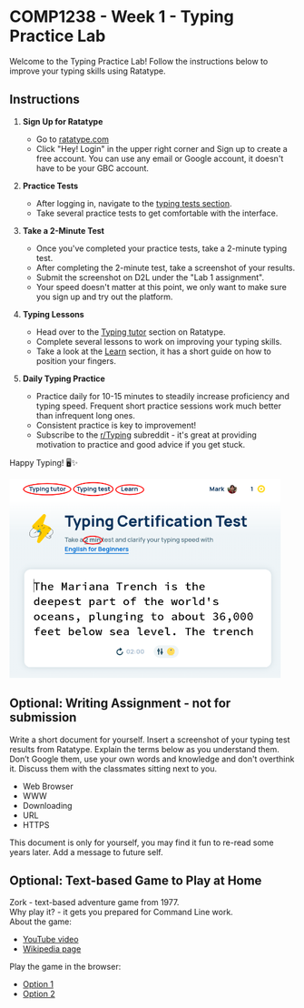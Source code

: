 # COMP1238 - Week 1 - Typing Practice Lab

Welcome to the Typing Practice Lab! Follow the instructions below to improve your typing skills using Ratatype. 

## Instructions

1. **Sign Up for Ratatype**
    - Go to [ratatype.com](https://www.ratatype.com/)
    - Click "Hey! Login" in the upper right corner and Sign up to create a free account. You can use any email or Google account, it doesn't have to be your GBC account.

1. **Practice Tests**
    - After logging in, navigate to the [typing tests section](https://www.ratatype.com/typing-test/).
    - Take several practice tests to get comfortable with the interface.

1. **Take a 2-Minute Test**
    - Once you've completed your practice tests, take a 2-minute typing test.
    - After completing the 2-minute test, take a screenshot of your results.
    - Submit the screenshot on D2L under the "Lab 1 assignment".
    - Your speed doesn't matter at this point, we only want to make sure you sign up and try out the platform.

1. **Typing Lessons**
    - Head over to the [Typing tutor](https://www.ratatype.com/typing-tutor/) section on Ratatype.
    - Complete several lessons to work on improving your typing skills.
    - Take a look at the [Learn](https://www.ratatype.com/learn/) section, it has a short guide on how to position your fingers.

1.  **Daily Typing Practice**
    - Practice daily for 10-15 minutes to steadily increase proficiency and typing speed. Frequent short practice sessions work much better than infrequent long ones.
    - Consistent practice is key to improvement! 
    - Subscribe to the [r/Typing](https://reddit.com/r/typing) subreddit - it's great at providing motivation to practice and good advice if you get stuck.


Happy Typing! 🖥️✨


<img src="img/ratatype.png" height="350">


## Optional: Writing Assignment - not for submission
Write a short document for yourself.
Insert a screenshot of your typing test results from Ratatype. 
Explain the terms below as you understand them. Don’t Google them, use your own words and knowledge and don't overthink it. Discuss them with the classmates sitting next to you.
- Web Browser
- WWW
- Downloading
- URL
- HTTPS

This document is only for yourself, you may find it fun to re-read some years later. Add a message to future self.


## Optional: Text-based Game to Play at Home
Zork - text-based adventure game from 1977.  
Why play it? - it gets you prepared for Command Line work.  
About the game:
- [YouTube video](https://www.youtube.com/watch?v=HCIesZ1yY_w)
- [Wikipedia page](https://en.wikipedia.org/wiki/Zork)

Play the game in the browser:
- [Option 1](https://playclassic.games/games/adventure-dos-games-online/play-zork-great-underground-empire-online/play/)
- [Option 2](https://www.pcjs.org/software/pcx86/game/infocom/zork1/)
